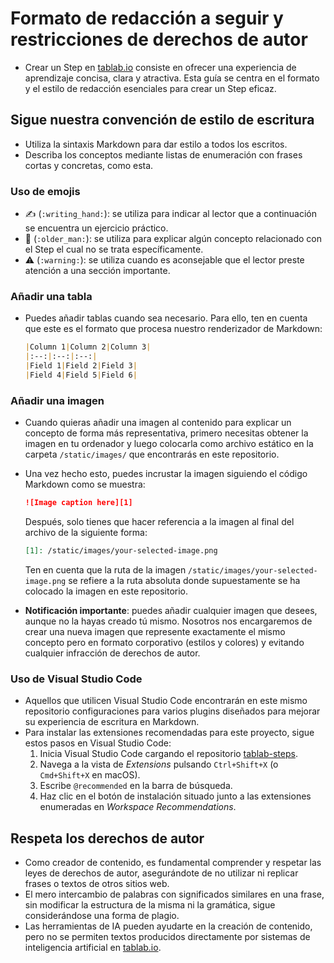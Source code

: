 # Formato de redacción a seguir y restricciones de derechos de autor

* Crear un Step en [tablab.io][1] consiste en ofrecer una experiencia de aprendizaje concisa, clara y atractiva. Esta guía se centra en el formato y el estilo de redacción esenciales para crear un Step eficaz.

## Sigue nuestra convención de estilo de escritura

* Utiliza la sintaxis Markdown para dar estilo a todos los escritos.
* Describa los conceptos mediante listas de enumeración con frases cortas y concretas, como esta.

### Uso de emojis

* :writing_hand: (`:writing_hand:`): se utiliza para indicar al lector que a continuación se encuentra un ejercicio práctico.
* :older_man: (`:older_man:`): se utiliza para explicar algún concepto relacionado con el Step el cual no se trata específicamente.
* :warning: (`:warning:`): se utiliza cuando es aconsejable que el lector preste atención a una sección importante.

### Añadir una tabla

* Puedes añadir tablas cuando sea necesario. Para ello, ten en cuenta que este es el formato que procesa nuestro renderizador de Markdown:

  ```markdown
  |Column 1|Column 2|Column 3|
  |:--:|:--:|:--:|
  |Field 1|Field 2|Field 3|
  |Field 4|Field 5|Field 6|
  ```

### Añadir una imagen

* Cuando quieras añadir una imagen al contenido para explicar un concepto de forma más representativa, primero necesitas obtener la imagen en tu ordenador y luego colocarla como archivo estático en la carpeta `/static/images/` que encontrarás en este repositorio.
* Una vez hecho esto, puedes incrustar la imagen siguiendo el código Markdown como se muestra:

  ```markdown
  ![Image caption here][1]
  ```

  Después, solo tienes que hacer referencia a la imagen al final del archivo de la siguiente forma:

  ```markdown
  [1]: /static/images/your-selected-image.png
  ```

  Ten en cuenta que la ruta de la imagen `/static/images/your-selected-image.png` se refiere a la ruta absoluta donde supuestamente se ha colocado la imagen en este repositorio.
* **Notificación importante**: puedes añadir cualquier imagen que desees, aunque no la hayas creado tú mismo. Nosotros nos encargaremos de crear una nueva imagen que represente exactamente el mismo concepto pero en formato corporativo (estilos y colores) y evitando cualquier infracción de derechos de autor.

### Uso de Visual Studio Code

* Aquellos que utilicen Visual Studio Code encontrarán en este mismo repositorio configuraciones para varios plugins diseñados para mejorar su experiencia de escritura en Markdown.
* Para instalar las extensiones recomendadas para este proyecto, sigue estos pasos en Visual Studio Code:
  1. Inicia Visual Studio Code cargando el repositorio [tablab-steps][2].
  1. Navega a la vista de *Extensions* pulsando `Ctrl+Shift+X` (o `Cmd+Shift+X` en macOS).
  1. Escribe `@recommended` en la barra de búsqueda.
  1. Haz clic en el botón de instalación situado junto a las extensiones enumeradas en *Workspace Recommendations*.

## Respeta los derechos de autor

* Como creador de contenido, es fundamental comprender y respetar las leyes de derechos de autor, asegurándote de no utilizar ni replicar frases o textos de otros sitios web.
* El mero intercambio de palabras con significados similares en una frase, sin modificar la estructura de la misma ni la gramática, sigue considerándose una forma de plagio.
* Las herramientas de IA pueden ayudarte en la creación de contenido, pero no se permiten textos producidos directamente por sistemas de inteligencia artificial en [tablab.io][1].

[1]: https://tablab.io
[2]: https://github.com/samus-io/tablab-steps
